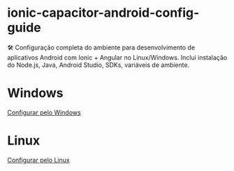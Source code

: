 # ionic-capacitor-android-config-guide
🛠️ Configuração completa do ambiente para desenvolvimento de aplicativos Android com Ionic + Angular no Linux/Windows. Inclui instalação do Node.js, Java, Android Studio, SDKs, variáveis de ambiente.


# Windows
[Configurar pelo Windows](https://github.com/GuilhermeAbreu/ionic-capacitor-android-config-guide/blob/main/config.linux.md)

# Linux
[Configurar pelo Linux](https://github.com/GuilhermeAbreu/ionic-capacitor-android-config-guide/blob/main/config.windows.md)
